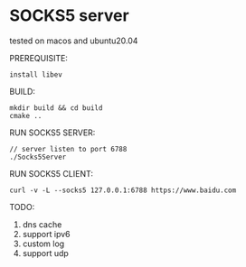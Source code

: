 # SOCKS5 server 
tested on macos and ubuntu20.04

PREREQUISITE:
```
install libev
```

BUILD:
```
mkdir build && cd build
cmake ..
```

RUN SOCKS5 SERVER:
```
// server listen to port 6788
./Socks5Server 

```

RUN SOCKS5 CLIENT:
```
curl -v -L --socks5 127.0.0.1:6788 https://www.baidu.com
```

TODO:
1. dns cache
2. support ipv6
3. custom log
4. support udp
